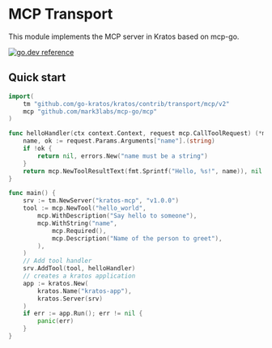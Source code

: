 # MCP Transport

This module implements the MCP server in Kratos based on mcp-go.

[![go.dev reference](https://img.shields.io/badge/go.dev-reference-007d9c?logo=go&logoColor=white&style=flat-square)](https://pkg.go.dev/github.com/go-kratos/kratos/contrib/transport/mcp/v2)

## Quick start
```go
import(
    tm "github.com/go-kratos/kratos/contrib/transport/mcp/v2"
    mcp "github.com/mark3labs/mcp-go/mcp"
)

func helloHandler(ctx context.Context, request mcp.CallToolRequest) (*mcp.CallToolResult, error) {
    name, ok := request.Params.Arguments["name"].(string)
    if !ok {
        return nil, errors.New("name must be a string")
    }
    return mcp.NewToolResultText(fmt.Sprintf("Hello, %s!", name)), nil
}

func main() {
    srv := tm.NewServer("kratos-mcp", "v1.0.0")
    tool := mcp.NewTool("hello_world",
        mcp.WithDescription("Say hello to someone"),
        mcp.WithString("name",
            mcp.Required(),
            mcp.Description("Name of the person to greet"),
        ),
    )
    // Add tool handler
    srv.AddTool(tool, helloHandler)
    // creates a kratos application
    app := kratos.New(
		kratos.Name("kratos-app"),
		kratos.Server(srv)
    )
    if err := app.Run(); err != nil {
		panic(err)
    }
}
```
